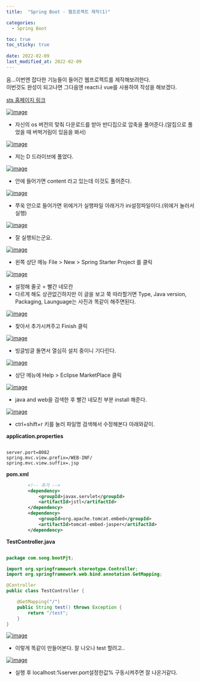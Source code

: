 ```yaml
---
title:  "Spring Boot - 웹프로젝트 제작(1)"

categories:
  - Spring Boot

toc: true
toc_sticky: true
 
date: 2022-02-09
last_modified_at: 2022-02-09
---
```



음...이번엔 잡다한 기능들이 들어간 웹프로젝트를 제작해보려한다. <br/>
이번것도 완성이 되고나면 그다음엔 react나 vue를 사용하여 작성을 해보겠다.

[sts 홈페이지 링크](https://spring.io/tools)

[![image](https://user-images.githubusercontent.com/56810348/153129929-63485191-0663-4cb4-821c-884537471c73.png)](https://user-images.githubusercontent.com/56810348/153129929-63485191-0663-4cb4-821c-884537471c73.png)

- 자신의 os 버전의 맞춰 다운로드를 받아 반디집으로 압축을 풀어준다.(알집으로 풀었을 때 버벅거림이 있음을 봐서)


[![image](https://user-images.githubusercontent.com/56810348/153130943-bbec18c3-f3f5-4088-96c0-e194b7415c5f.png)](https://user-images.githubusercontent.com/56810348/153130943-bbec18c3-f3f5-4088-96c0-e194b7415c5f.png)

- 저는 D 드라이브에 풀었다.


[![image](https://user-images.githubusercontent.com/56810348/153131043-a235f725-3db5-4efa-a2b2-43d8e259e1e1.png)](https://user-images.githubusercontent.com/56810348/153131043-a235f725-3db5-4efa-a2b2-43d8e259e1e1.png)

- 안에 들어가면 content 라고 있는데 이것도 풀어준다.


[![image](https://user-images.githubusercontent.com/56810348/153131449-25628f61-0779-4fa5-8a95-19825ae2ce8f.png)](https://user-images.githubusercontent.com/56810348/153131449-25628f61-0779-4fa5-8a95-19825ae2ce8f.png)

- 쭈욱 안으로 들어가면 위에거가 실행파일 아래거가 ini설정파일이다.(위에거 눌러서 실행)


[![image](https://user-images.githubusercontent.com/56810348/153131752-41164834-86c1-493f-97c4-087fdbb3dc83.png)](https://user-images.githubusercontent.com/56810348/153131752-41164834-86c1-493f-97c4-087fdbb3dc83.png)

- 잘 실행되는군요.


[![image](https://user-images.githubusercontent.com/56810348/153131882-cfeace1f-2e64-4c8d-8504-10de1c8a7648.png)](https://user-images.githubusercontent.com/56810348/153131882-cfeace1f-2e64-4c8d-8504-10de1c8a7648.png)

- 왼쪽 상단 메뉴 File > New > Spring Starter Project 를 클릭


[![image](https://user-images.githubusercontent.com/56810348/153132508-06079e6a-7d7c-4b79-8578-afa49c424a41.png)](https://user-images.githubusercontent.com/56810348/153132508-06079e6a-7d7c-4b79-8578-afa49c424a41.png)

- 설정해 줄곳 = 빨간 네모칸
- 다르게 해도 상관없긴하지만 이 글을 보고 쭉 따라할거면 Type, Java version, Packaging, Launguage는 사진과 똑같이 해주면된다.


[![image](https://user-images.githubusercontent.com/56810348/153132863-b0ce2425-fab5-4d7a-856d-5bba4d03906c.png)](https://user-images.githubusercontent.com/56810348/153132863-b0ce2425-fab5-4d7a-856d-5bba4d03906c.png)

- 찾아서 추가시켜주고 Finish 클릭


[![image](https://user-images.githubusercontent.com/56810348/153132949-8426c976-c86a-4b07-9aa6-dbd0eeb58edf.png)](https://user-images.githubusercontent.com/56810348/153132949-8426c976-c86a-4b07-9aa6-dbd0eeb58edf.png)

- 빙글빙글 돌면서 열심히 설치 중이니 기다린다.


[![image](https://user-images.githubusercontent.com/56810348/153134934-d19dbda1-b0d9-4362-8244-942ee5162e3e.png)](https://user-images.githubusercontent.com/56810348/153134934-d19dbda1-b0d9-4362-8244-942ee5162e3e.png)

- 상단 메뉴에 Help > Eclipse MarketPlace 클릭


[![image](https://user-images.githubusercontent.com/56810348/153139044-0d8b2cb8-52c5-4fa0-953c-df85d75750db.png)](https://user-images.githubusercontent.com/56810348/153139044-0d8b2cb8-52c5-4fa0-953c-df85d75750db.png)

- java and web을 검색한 후 빨간 네모친 부분 install 해준다.


[![image](https://user-images.githubusercontent.com/56810348/153143848-3c2596ac-5f2a-4c30-ae40-5f5ab7dc430c.png)](https://user-images.githubusercontent.com/56810348/153143848-3c2596ac-5f2a-4c30-ae40-5f5ab7dc430c.png)

- ctrl+shift+r 키를 눌러 파일명 검색해서 수정해본다 아래와같이.

**application.properties**

```properties

server.port=8082
spring.mvc.view.prefix=/WEB-INF/
spring.mvc.view.suffix=.jsp

```

**pom.xml**

```xml
        <!-- 추가 -->
        <dependency>
			<groupId>javax.servlet</groupId>
			<artifactId>jstl</artifactId>
		</dependency>
		<dependency>
			<groupId>org.apache.tomcat.embed</groupId>
			<artifactId>tomcat-embed-jasper</artifactId>
		</dependency>

```

**TestController.java**
```java

package com.song.bootPjt;

import org.springframework.stereotype.Controller;
import org.springframework.web.bind.annotation.GetMapping;

@Controller
public class TestController {

	@GetMapping("/")
	public String test() throws Exception {
		return "/test";
	}
}

```

[![image](https://user-images.githubusercontent.com/56810348/153154686-17768780-2fa5-4e97-b44f-4c179f6b4efc.png)](https://user-images.githubusercontent.com/56810348/153154686-17768780-2fa5-4e97-b44f-4c179f6b4efc.png)

- 이렇게 똑같이 만들어본다. 잘 나오나 test 할려고..


[![image](https://user-images.githubusercontent.com/56810348/153154910-bb1c0359-8ca6-42e3-a0ea-5b4a2df7b56a.png)](https://user-images.githubusercontent.com/56810348/153154910-bb1c0359-8ca6-42e3-a0ea-5b4a2df7b56a.png)

- 실행 후 localhost:%server.port설정한값% 구동시켜주면 잘 나온거같다.